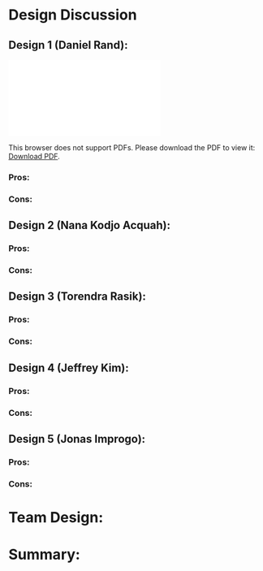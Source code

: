 # Design Discussion

## Design 1 (Daniel Rand):

<object data="370Fall19Team4b/GroupProject/Design-Individual/danielrand/design.pdf" type="application/pdf" width="700px" height="700px">
    <embed src="370Fall19Team4b/GroupProject/Design-Individual/danielrand/design.pdf">
        <p>This browser does not support PDFs. Please download the PDF to view it: <a href="370Fall19Team4b/GroupProject/Design-Individual/danielrand/design.pdf">Download PDF</a>.</p>
    </embed>
</object>

### Pros:

### Cons:

## Design 2 (Nana Kodjo Acquah):

### Pros:

### Cons:

## Design 3 (Torendra Rasik):

### Pros:

### Cons:

## Design 4 (Jeffrey Kim):

### Pros:

### Cons:

## Design 5 (Jonas Improgo):

### Pros:

### Cons:

# Team Design:

# Summary:



